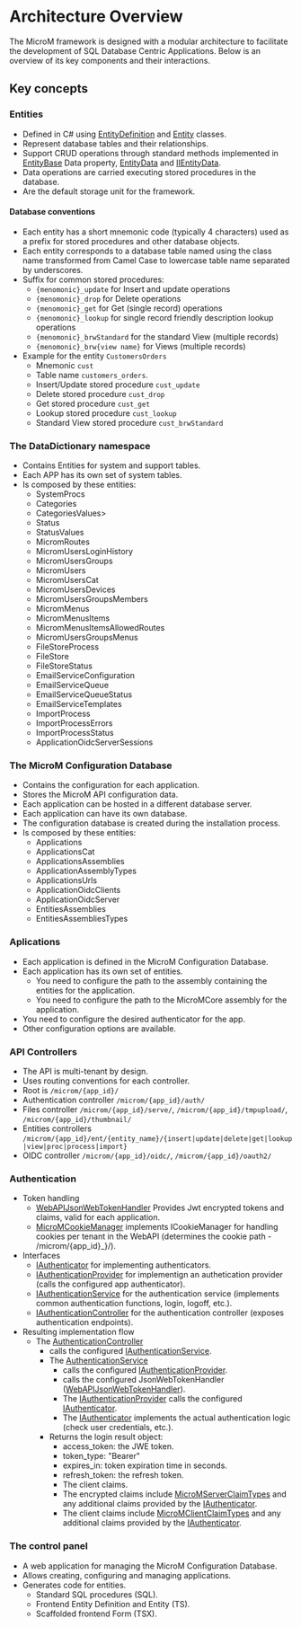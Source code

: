 ﻿# Architecture Overview
The MicroM framework is designed with a modular architecture to facilitate the development of SQL Database Centric Applications. Below is an overview of its key components and their interactions.

## Key concepts

### Entities
- Defined in C# using [EntityDefinition](../Core/EntityDefinition.cs) and [Entity](../Core/Entity.cs) classes.
- Represent database tables and their relationships.
- Support CRUD operations through standard methods implemented in [EntityBase](../Core/EntityBase.cs) Data property, [EntityData](../Data/EntityData.cs) and [IIEntityData](../Data/IIEntityData.cs).
- Data operations are carried executing stored procedures in the database.
- Are the default storage unit for the framework.

#### Database conventions
- Each entity has a short mnemonic code (typically 4 characters) used as a prefix for stored procedures and other database objects.
- Each entity corresponds to a database table named using the class name transformed from Camel Case to lowercase table name separated by underscores.
- Suffix for common stored procedures:
  - `{menomonic}_update` for Insert and update operations
  - `{menomonic}_drop` for Delete operations
  - `{menomonic}_get` for Get (single record) operations
  - `{menomonic}_lookup` for single record friendly description lookup operations
  - `{menomonic}_brwStandard` for the standard View (multiple records)
  - `{menomonic}_brw{view name}` for Views (multiple records)
- Example for the entity `CustomersOrders`
  - Mnemonic `cust`
  - Table name `customers_orders`.
  - Insert/Update stored procedure `cust_update`
  - Delete stored procedure `cust_drop`
  - Get stored procedure `cust_get`
  - Lookup stored procedure `cust_lookup`
  - Standard View stored procedure `cust_brwStandard`

### The DataDictionary namespace
- Contains Entities for system and support tables.
- Each APP has its own set of system tables.
- Is composed by these entities:
    - SystemProcs
    - Categories
    - CategoriesValues>
    - Status
    - StatusValues
    - MicromRoutes
    - MicromUsersLoginHistory
    - MicromUsersGroups
    - MicromUsers
    - MicromUsersCat
    - MicromUsersDevices
    - MicromUsersGroupsMembers
    - MicromMenus
    - MicromMenusItems
    - MicromMenusItemsAllowedRoutes
    - MicromUsersGroupsMenus
    - FileStoreProcess
    - FileStore
    - FileStoreStatus
    - EmailServiceConfiguration
    - EmailServiceQueue
    - EmailServiceQueueStatus
    - EmailServiceTemplates
    - ImportProcess
    - ImportProcessErrors
    - ImportProcessStatus
	- ApplicationOidcServerSessions

### The MicroM Configuration Database
- Contains the configuration for each application.
- Stores the MicroM API configuration data.
- Each application can be hosted in a different database server.
- Each application can have its own database.
- The configuration database is created during the installation process.
- Is composed by these entities:
	- Applications
	- ApplicationsCat
	- ApplicationsAssemblies
	- ApplicationAssemblyTypes
	- ApplicationsUrls
	- ApplicationOidcClients
	- ApplicationOidcServer
	- EntitiesAssemblies
	- EntitiesAssembliesTypes

### Aplications
- Each application is defined in the MicroM Configuration Database.
- Each application has its own set of entities.
	- You need to configure the path to the assembly containing the entities for the application.
	- You need to configure the path to the MicroMCore assembly for the application.
- You need to configure the desired authenticator for the app.
- Other configuration options are available.

### API Controllers
- The API is multi-tenant by design.
- Uses routing conventions for each controller.
- Root is `/microm/{app_id}/`
- Authentication controller `/microm/{app_id}/auth/`
- Files controller `/microm/{app_id}/serve/`, `/microm/{app_id}/tmpupload/`, `/microm/{app_id}/thumbnail/`
- Entities controllers `/microm/{app_id}/ent/{entity_name}/{insert|update|delete|get|lookup|view|proc|process|import}`
- OIDC controller `/microm/{app_id}/oidc/`, `/microm/{app_id}/oauth2/`

### Authentication
- Token handling
	- [WebAPIJsonWebTokenHandler](../Web/Authentication/JWTHandling/WebAPIJsonWebTokenHandler.cs) Provides Jwt encrypted tokens and claims, valid for each application.
	- [MicroMCookieManager](../Web/Authentication/CookieHandling/MicroMCookieManager.cs) implements ICookieManager for handling cookies per tenant in the WebAPI (determines the cookie path - /microm/{app_id}_}/).
- Interfaces
	- [IAuthenticator](../Web/Authentication/AuthenticationProvider/IAuthentication.cs) for implementing authenticators.
	- [IAuthenticationProvider](../Web/Authentication/AuthenticationProvider/IAuthenticationProvider.cs) for implementign an authetication provider (calls the configured app authenticator).
	- [IAuthenticationService](../Web/Services/AuthenticationService/IAuthenticationService.cs) for the authentication service (implements common authentication functions, login, logoff, etc.).
	- [IAuthenticationController](../Web/Authentication/AuthenticationController/IAuthenticationController.cs) for the authentication controller (exposes authentication endpoints).
- Resulting implementation flow
	- The [AuthenticationController](../Web/Authentication/AuthenticationController/AuthenticationController.cs)
		- calls the configured [IAuthenticationService](../Web/Services/AuthenticationService/IAuthenticationService.cs).
		- The [AuthenticationService](../Web/Services/AuthenticationService/AuthenticationService.cs)
			- calls the configured [IAuthenticationProvider](../Web/Authentication/AuthenticationProvider/IAuthenticationProvider.cs).
			- calls the configured JsonWebTokenHandler ([WebAPIJsonWebTokenHandler](../Web/Authentication/JWTHandling/WebAPIJsonWebTokenHandler.cs)).
			- The [IAuthenticationProvider](../Web/Authentication/AuthenticationProvider/IAuthenticationProvider.cs) calls the configured [IAuthenticator](../Web/Authentication/AuthenticationProvider/IAuthentication.cs).
			- The [IAuthenticator](../Web/Authentication/AuthenticationProvider/IAuthentication.cs) implements the actual authentication logic (check user credentials, etc.).
		- Returns the login result object:
			- access_token: the JWE token.
			- token_type: "Bearer"
			- expires_in: token expiration time in seconds.
			- refresh_token: the refresh token.
			- The client claims.
			- The encrypted claims include [MicroMServerClaimTypes](../Web/Authentication/Claims/MicroMServerClaimTypes.cs) and any additional claims provided by the [IAuthenticator](../Web/Authentication/AuthenticationProvider/IAuthentication.cs).
			- The client claims include [MicroMClientClaimTypes](../Web/Authentication/Claims/MicroMClientClaimTypes.cs) and any additional claims provided by the [IAuthenticator](../Web/Authentication/AuthenticationProvider/IAuthentication.cs).

### The control panel
- A web application for managing the MicroM Configuration Database.
- Allows creating, configuring and managing applications.
- Generates code for entities.
	- Standard SQL procedures (SQL).
	- Frontend Entity Definition and Entity (TS).
	- Scaffolded frontend Form (TSX).
